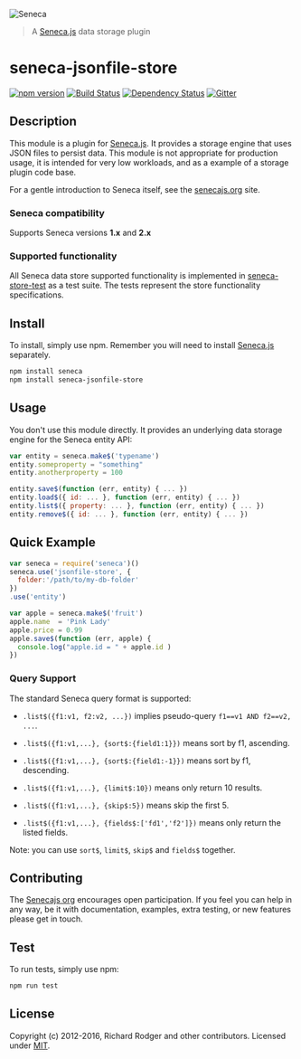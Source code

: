 ![Seneca](http://senecajs.org/files/assets/seneca-logo.png)

> A [Seneca.js][] data storage plugin

# seneca-jsonfile-store
[![npm version][npm-badge]][npm-url]
[![Build Status][travis-badge]][travis-url]
[![Dependency Status][david-badge]][david-url]
[![Gitter][gitter-badge]][gitter-url]

## Description
This module is a plugin for [Seneca.js][]. It provides a storage engine that uses JSON files to
persist data. This module is not appropriate for production usage, it is intended for very low
workloads, and as a example of a storage plugin code base.

For a gentle introduction to Seneca itself, see the [senecajs.org][seneca.js] site.

### Seneca compatibility
Supports Seneca versions **1.x** and **2.x**

### Supported functionality
All Seneca data store supported functionality is implemented in [seneca-store-test](https://github.com/senecajs/seneca-store-test) as a test suite. The tests represent the store functionality specifications.

## Install
To install, simply use npm. Remember you will need to install [Seneca.js][] separately.

```sh
npm install seneca
npm install seneca-jsonfile-store
```

## Usage
You don't use this module directly. It provides an underlying data storage engine
for the Seneca entity API:

```js
var entity = seneca.make$('typename')
entity.someproperty = "something"
entity.anotherproperty = 100

entity.save$(function (err, entity) { ... })
entity.load$({ id: ... }, function (err, entity) { ... })
entity.list$({ property: ... }, function (err, entity) { ... })
entity.remove$({ id: ... }, function (err, entity) { ... })
```

## Quick Example
```js
var seneca = require('seneca')()
seneca.use('jsonfile-store', {
  folder:'/path/to/my-db-folder'
})
.use('entity')

var apple = seneca.make$('fruit')
apple.name  = 'Pink Lady'
apple.price = 0.99
apple.save$(function (err, apple) {
  console.log("apple.id = " + apple.id )
})
```

### Query Support
The standard Seneca query format is supported:

- `.list$({f1:v1, f2:v2, ...})` implies pseudo-query `f1==v1 AND f2==v2, ...`.

- `.list$({f1:v1,...}, {sort$:{field1:1}})` means sort by f1, ascending.

- `.list$({f1:v1,...}, {sort$:{field1:-1}})` means sort by f1, descending.

- `.list$({f1:v1,...}, {limit$:10})` means only return 10 results.

- `.list$({f1:v1,...}, {skip$:5})` means skip the first 5.

- `.list$({f1:v1,...}, {fields$:['fd1','f2']})` means only return the listed fields.

Note: you can use `sort$`, `limit$`, `skip$` and `fields$` together.

## Contributing
The [Senecajs org][] encourages open participation. If you feel you
can help in any way, be it with documentation, examples, extra
testing, or new features please get in touch.

## Test
To run tests, simply use npm:

```sh
npm run test
```

## License
Copyright (c) 2012-2016, Richard Rodger and other contributors.
Licensed under [MIT][].

[MIT]: ./LICENSE
[Senecajs org]: https://github.com/senecajs/
[Seneca.js]: https://www.npmjs.com/package/seneca
[npm-badge]: https://img.shields.io/npm/v/seneca-jsonfile-store.svg
[npm-url]: https://npmjs.com/package/seneca-jsonfile-store
[david-badge]: https://david-dm.org/rjrodger/seneca-jsonfile-store.svg
[david-url]: https://david-dm.org/rjrodger/seneca-jsonfile-store
[travis-badge]: https://travis-ci.org/senecajs/seneca-jsonfile-store.svg
[travis-url]: https://travis-ci.org/senecajs/seneca-jsonfile-store
[gitter-badge]: https://badges.gitter.im/Join%20Chat.svg
[gitter-url]: https://gitter.im/senecajs/seneca
